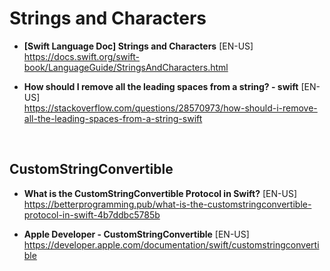 # Strings and Characters

- **[Swift Language Doc] Strings and Characters** [EN-US] <br>
https://docs.swift.org/swift-book/LanguageGuide/StringsAndCharacters.html

- **How should I remove all the leading spaces from a string? - swift** [EN-US] <br>
https://stackoverflow.com/questions/28570973/how-should-i-remove-all-the-leading-spaces-from-a-string-swift

<br>

## CustomStringConvertible
- **What is the CustomStringConvertible Protocol in Swift?** [EN-US] <br>
https://betterprogramming.pub/what-is-the-customstringconvertible-protocol-in-swift-4b7ddbc5785b

- **Apple Developer - CustomStringConvertible** [EN-US] <br>
https://developer.apple.com/documentation/swift/customstringconvertible
